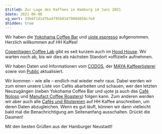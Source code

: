```yaml
---
$title@: Zur Lage des Kaffees in Hamburg im Juni 2021
$date: 2021-06-08
vg_wort: 33b6f1d1d7ba4f95b0347909d850c7e9
$hidden: true
---
```


Wir haben die [Yokohama Coffee Bar]([url('/content/cafes/yokohama-coffee-bar.md')]) und [ujote espresso]([url('/content/cafes/ujote-espresso.md')]) aufgenommen. Herzlich willkommen auf HH Kaffee!

[Copenhagen Coffee Lab]([url('/content/cafes/copenhagen-coffee-lab.md')]) gibt es seit kurzem auch im [Hood House](https://www.facebook.com/hoodhousehamburg). Wir warten noch ab, bis wir dies als nächsten Standort »offiziell« aufnehmen.

Wir haben Daten und Informationen vom [CODOS]([url('/content/cafes/codos.md')]), der [MAYA Kaffeerösterei]([url('/content/cafes/maya-kaffeeroesterei.md')]) sowie von [Public]([url('/content/cafes/public.md')]) aktualisiert.

Wir kommen – wie alle – endlich mal wieder mehr raus. Dabei werden wir zum einen unsere Liste von Cafés abarbeiten und schauen, wer den letzten Neuzugängen (neben Yokohama Coffee Bar und ujote ja auch das [Café Noloso]([url('/content/cafes/cafe-noloso.md')]) und [Manufact Coffee Roasters]([url('/content/cafes/manufact.md')])) folgen kann. Zum anderen werden wir aber auch alle [Cafés und Röstereien]([url('/content/pages/cafes.md')]) auf HH Kaffee anschreiben, um deren Daten abzugleichen. Wenn es gut läuft, können wir dann vielleicht bald mal die Benachrichtigung am Seitenanfang ausschalten. Drückt die Daumen!

Mit den besten Grüßen aus der Hamburger Neustadt!